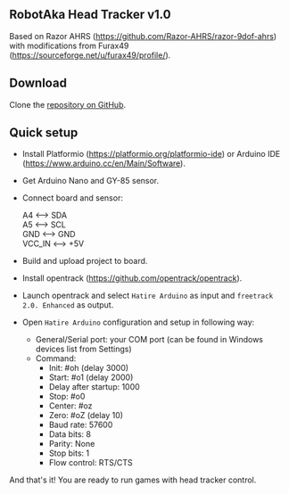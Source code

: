 RobotAka Head Tracker v1.0
---

Based on Razor AHRS (https://github.com/Razor-AHRS/razor-9dof-ahrs) with modifications from Furax49 (https://sourceforge.net/u/furax49/profile/).

Download
---

Clone the [repository on GitHub](https://github.com/RobotAka/RobotAka-Head-Tracker).

Quick setup
---

- Install Platformio (https://platformio.org/platformio-ide) or Arduino IDE (https://www.arduino.cc/en/Main/Software).
- Get Arduino Nano and GY-85 sensor.
- Connect board and sensor:

    A4 <--> SDA  
	A5 <--> SCL  
    GND <--> GND  
    VCC_IN <--> +5V

- Build and upload project to board.
- Install opentrack (https://github.com/opentrack/opentrack).
- Launch opentrack and select `Hatire Arduino` as input and `freetrack 2.0. Enhanced` as output.
- Open `Hatire Arduino` configuration and setup in following way:

    - General/Serial port: your COM port (can be found in Windows devices list from Settings)
	- Command:
	  - Init: #oh (delay 3000)
	  - Start: #o1 (delay 2000)
	  - Delay after startup: 1000
	  - Stop: #o0
	  - Center: #oz
	  - Zero: #oZ (delay 10)
	  - Baud rate: 57600
	  - Data bits: 8
	  - Parity: None
	  - Stop bits: 1
	  - Flow control: RTS/CTS

And that's it! You are ready to run games with head tracker control.

